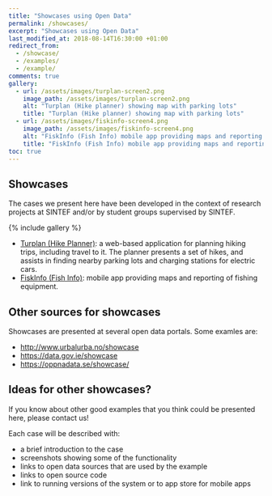 ```yaml
---
title: "Showcases using Open Data"
permalink: /showcases/
excerpt: "Showcases using Open Data"
last_modified_at: 2018-08-14T16:30:00 +01:00
redirect_from:
  - /showcase/
  - /examples/
  - /example/
comments: true
gallery:
  - url: /assets/images/turplan-screen2.png
    image_path: /assets/images/turplan-screen2.png
    alt: "Turplan (Hike planner) showing map with parking lots"
    title: "Turplan (Hike planner) showing map with parking lots"
  - url: /assets/images/fiskinfo-screen4.png
    image_path: /assets/images/fiskinfo-screen4.png
    alt: "FiskInfo (Fish Info) mobile app providing maps and reporting of fishing equipment"
    title: "FiskInfo (Fish Info) mobile app providing maps and reporting of fishing equipment"
toc: true
---
```

## Showcases 

The cases we present here have been developed in the context of research projects at SINTEF and/or by student groups supervised by SINTEF.

{% include gallery %}

- [Turplan (Hike Planner)](/showcases/turplan/): a web-based application for planning hiking trips, including travel to it. The planner presents a set of hikes, and assists in finding nearby parking lots and charging stations for electric cars. 
- [FiskInfo (Fish Info)](/showcases/fiskinfo/): mobile app providing maps and reporting of fishing equipment. 

## Other sources for showcases
Showcases are presented at several open data portals. Some examles are:
- http://www.urbalurba.no/showcase
- https://data.gov.ie/showcase
- https://oppnadata.se/showcase/

## Ideas for other showcases?

If you know about other good examples that you think could be presented here, please contact us!

Each case will be described with:
- a brief introduction to the case
- screenshots showing some of the functionality
- links to open data sources that are used by the example
- links to open source code
- link to running versions of the system or to app store for mobile apps
